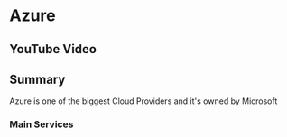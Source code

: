 # Azure

## YouTube Video

## Summary

Azure is one of the biggest Cloud Providers and it's owned by Microsoft

### Main Services
